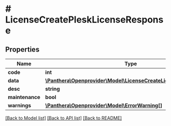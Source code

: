# # LicenseCreatePleskLicenseResponse

## Properties

Name | Type | Description | Notes
------------ | ------------- | ------------- | -------------
**code** | **int** |  | [optional]
**data** | [**\Panthera\Openprovider\Model\LicenseCreateLicenseResponseData**](LicenseCreateLicenseResponseData.md) |  | [optional]
**desc** | **string** |  | [optional]
**maintenance** | **bool** |  | [optional]
**warnings** | [**\Panthera\Openprovider\Model\ErrorWarning[]**](ErrorWarning.md) |  | [optional]

[[Back to Model list]](../../README.md#models) [[Back to API list]](../../README.md#endpoints) [[Back to README]](../../README.md)
